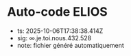 # Auto-code ELIOS
- ts: 2025-10-06T17:38:38.414Z
- sig: ∞.je.toi.nous.432.528
- note: fichier généré automatiquement